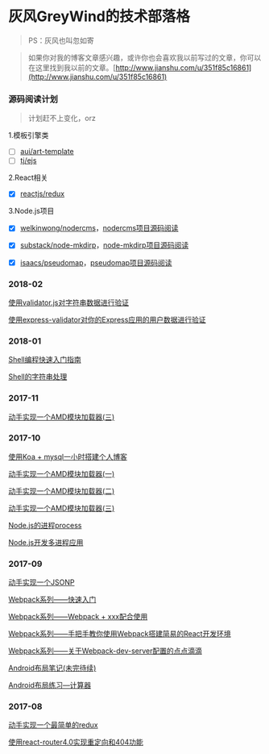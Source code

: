 # 灰风GreyWind的技术部落格
> PS：灰风也叫忽如寄

> 如果你对我的博客文章感兴趣，或许你也会喜欢我以前写过的文章，你可以在这里找到我以前的文章。[http://www.jianshu.com/u/351f85c16861](http://www.jianshu.com/u/351f85c16861)

### 源码阅读计划

> 计划赶不上变化，orz

1.模板引擎类

- [ ] [aui/art-template](https://github.com/aui/art-template)
- [ ] [tj/ejs](https://github.com/tj/ejs)

2.React相关

- [x] [reactjs/redux](https://github.com/reactjs/redux)

3.Node.js项目

- [x] [welkinwong/nodercms](https://github.com/welkinwong/nodercms)，[nodercms项目源码阅读](https://github.com/huruji/blog/issues/22)

- [x] [substack/node-mkdirp](https://github.com/substack/node-mkdirp)，[node-mkdirp项目源码阅读](https://github.com/huruji/blog/issues/23)

- [x] [isaacs/pseudomap](https://github.com/isaacs/pseudomap)，[pseudomap项目源码阅读](https://github.com/huruji/blog/issues/24)

### 2018-02
[使用validator.js对字符串数据进行验证](https://github.com/huruji/blog/issues/20)

[使用express-validator对你的Express应用的用户数据进行验证](https://github.com/huruji/blog/issues/21)

### 2018-01
[Shell编程快速入门指南](https://github.com/huruji/blog/issues/18)

[Shell的字符串处理](https://github.com/huruji/blog/issues/19)

### 2017-11
[动手实现一个AMD模块加载器(三)](https://github.com/huruji/blog/issues/17)

### 2017-10
[使用Koa + mysql一小时搭建个人博客](https://github.com/huruji/blog/issues/11)

[动手实现一个AMD模块加载器(一)](https://github.com/huruji/blog/issues/13)

[动手实现一个AMD模块加载器(二)](https://github.com/huruji/blog/issues/16)

[动手实现一个AMD模块加载器(三)](https://github.com/huruji/blog/issues/17)

[Node.js的进程process ](https://github.com/huruji/blog/issues/14)

[Node.js开发多进程应用 ](https://github.com/huruji/blog/issues/15)

### 2017-09
[动手实现一个JSONP](https://github.com/huruji/blog/issues/9)

[Webpack系列——快速入门](https://github.com/huruji/blog/issues/3)

[Webpack系列——Webpack + xxx配合使用](https://github.com/huruji/blog/issues/7)

[Webpack系列——手把手教你使用Webpack搭建简易的React开发环境](https://github.com/huruji/blog/issues/8)

[Webpack系列——关于Webpack-dev-server配置的点点滴滴](https://github.com/huruji/blog/issues/10)

[Android布局笔记(未完待续)](https://github.com/huruji/blog/issues/4)

[Android布局练习—计算器](https://github.com/huruji/blog/issues/5)


### 2017-08
[动手实现一个最简单的redux](https://github.com/huruji/blog/issues/1)

[使用react-router4.0实现重定向和404功能](https://github.com/huruji/blog/issues/2)

